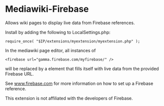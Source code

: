 Mediawiki-Firebase
==================

Allows wiki pages to display live data from Firebase references.

Install by adding the following to LocalSettings.php:

	require_once( "$IP/extensions/myextension/myextension.php" );
	
In the mediawiki page editor, all instances of
	
	<firebase url="gamma.firebase.com/myfirebase/" />
	
will be replaced by a <span></span> element that fills itself with live data from the provided Firebase URL.

See www.firebase.com for more information on how to set up a Firebase reference.

This extension is not affiliated with the developers of Firebase.